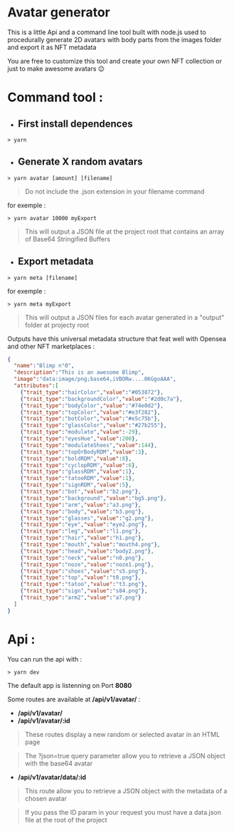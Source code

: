 # Avatar generator

This is a little Api and a command line tool built with node.js used to procedurally generate 2D avatars with body parts from the images folder and export it as NFT metadata

You are free to customize this tool and create your own NFT collection or just to make awesome avatars 😉

# Command tool :

- ## First install dependences
```shell
> yarn
```
- ## Generate X random avatars
```shell
> yarn avatar [amount] [filename]
```
> Do not include the .json extension in your filename command

for exemple :
```shell
> yarn avatar 10000 myExport
```

> This will output a JSON file at the project root that contains an array of Base64 Stringified Buffers

- ## Export metadata
```shell
> yarn meta [filename]
```

for exemple :
```shell
> yarn meta myExport
```

> This will output a JSON files for each avatar generated in a "output" folder at projecty root

Outputs have this universal metadata structure that feat well with Opensea and other NFT marketplaces : 
```json
{
  "name":"Blimp n°0",
  "description":"This is an awesome Blimp",
  "image":"data:image/png;base64,iVBORw....0KGgoAAA",
  "attributes":[
    {"trait_type":"hairColor","value":"#053872"},
    {"trait_type":"backgroundColor","value":"#2d0c7a"},
    {"trait_type":"bodyColor","value":"#74e0d2"},
    {"trait_type":"topColor","value":"#e3f282"},
    {"trait_type":"botColor","value":"#e5c75b"},
    {"trait_type":"glassColor","value":"#27b255"},
    {"trait_type":"modulate","value":-29},
    {"trait_type":"eyesHue","value":200},
    {"trait_type":"modulateShoes","value":144},
    {"trait_type":"topOrBodyRDM","value":3},
    {"trait_type":"boldRDM","value":8},
    {"trait_type":"cyclopRDM","value":6},
    {"trait_type":"glassRDM","value":1},
    {"trait_type":"tatooRDM","value":1},
    {"trait_type":"signRDM","value":5},
    {"trait_type":"bot","value":"b2.png"},
    {"trait_type":"background","value":"bg5.png"},
    {"trait_type":"arm","value":"a3.png"},
    {"trait_type":"body","value":"b3.png"},
    {"trait_type":"glasses","value":"g2.png"},
    {"trait_type":"eye","value":"eye2.png"},
    {"trait_type":"leg","value":"l1.png"},
    {"trait_type":"hair","value":"h1.png"},
    {"trait_type":"mouth","value":"mouth4.png"},
    {"trait_type":"head","value":"body2.png"},
    {"trait_type":"neck","value":"n0.png"},
    {"trait_type":"noze","value":"noze1.png"},
    {"trait_type":"shoes","value":"s5.png"},
    {"trait_type":"top","value":"t0.png"},
    {"trait_type":"tatoo","value":"t3.png"},
    {"trait_type":"sign","value":"s84.png"},
    {"trait_type":"arm2","value":"a7.png"}
  ]
}
```


# Api :

You can run the api with :
```shell
> yarn dev
```

The default app is listenning on Port **8080**

Some routes are available at **/api/v1/avatar/** :

- **/api/v1/avatar/**
- **/api/v1/avatar/:id**

> These routes display a new random or selected avatar in an HTML page

> The ?json=true query parameter allow you to retrieve a JSON object with the base64 avatar

- **/api/v1/avatar/data/:id**

> This route allow you to retrieve a JSON object with the metadata of a chosen avatar

> If you pass the ID param in your request you must have a data.json file at the root of the project

